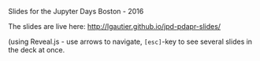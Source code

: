 
Slides for the Jupyter Days Boston - 2016

The slides are live here:
http://lgautier.github.io/jpd-pdapr-slides/

(using Reveal.js - use arrows to navigate, `[esc]`-key to see several slides in the deck at once. 